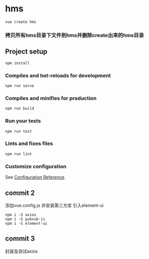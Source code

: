 # hms

```
vue create hms
```
### 拷贝所有hms目录下文件到hms并删除create出来的hms目录

## Project setup
```
npm install
```

### Compiles and hot-reloads for development
```
npm run serve
```

### Compiles and minifies for production
```
npm run build
```

### Run your tests
```
npm run test
```

### Lints and fixes files
```
npm run lint
```

### Customize configuration
See [Configuration Reference](https://cli.vuejs.org/zh/config/#%E5%85%A8%E5%B1%80-cli-%E9%85%8D%E7%BD%AE).

## commit 2
添加vue.config.js 并安装第三方库 引入element-ui
```
npm i -S axios
npm i -S pubsub-js
npm i -S element-ui
```

## commit 3 
封装及测试axios
